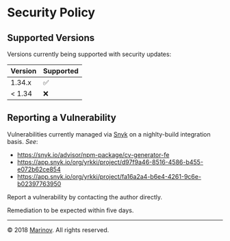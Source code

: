# Security Policy

## Supported Versions

Versions currently being supported with security updates:

| Version | Supported          |
| ------- | ------------------ |
| 1.34.x  | ✅                 |
| < 1.34  | ❌                 |

## Reporting a Vulnerability

Vulnerabilities currently managed via [Snyk](https://snyk.io/ "Snyk") on a nighlty-build integration basis. *See*:

* https://snyk.io/advisor/npm-package/cv-generator-fe
* https://app.snyk.io/org/yrkki/project/d97f9a46-8516-4586-b455-e072b62ce854
* https://app.snyk.io/org/yrkki/project/fa16a2a4-b6e4-4261-9c6e-b02397763950

Report a vulnerability by contacting the author directly.

Remediation to be expected within five days.

---

© 2018 [Marinov](http://marinov.link "Marinov"). All rights reserved.
